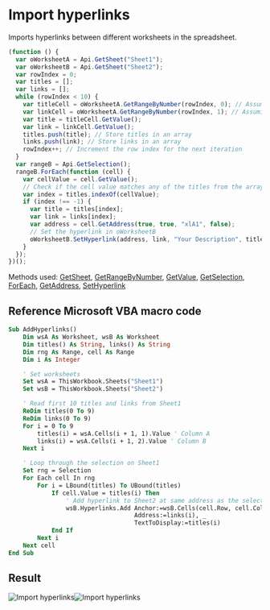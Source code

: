 # Import hyperlinks

Imports hyperlinks between different worksheets in the spreadsheet.

<!-- This code snippet is shown in the screenshot. -->

<!-- eslint-skip -->

```ts
(function () {
  var oWorksheetA = Api.GetSheet("Sheet1");
  var oWorksheetB = Api.GetSheet("Sheet2");
  var rowIndex = 0;
  var titles = [];
  var links = [];
  while (rowIndex < 10) {
    var titleCell = oWorksheetA.GetRangeByNumber(rowIndex, 0); // Assuming title is in column A
    var linkCell = oWorksheetA.GetRangeByNumber(rowIndex, 1); // Assuming link is in column B
    var title = titleCell.GetValue();
    var link = linkCell.GetValue();
    titles.push(title); // Store titles in an array
    links.push(link); // Store links in an array
    rowIndex++; // Increment the row index for the next iteration
  }
  var rangeB = Api.GetSelection();
  rangeB.ForEach(function (cell) {
    var cellValue = cell.GetValue();
    // Check if the cell value matches any of the titles from the array
    var index = titles.indexOf(cellValue);
    if (index !== -1) {
      var title = titles[index];
      var link = links[index];
      var address = cell.GetAddress(true, true, "xlA1", false);
      // Set the hyperlink in oWorksheetB
      oWorksheetB.SetHyperlink(address, link, "Your Description", title);
    }
  });
})();
```

Methods used: [GetSheet](../../../docs/office-api/usage-api/spreadsheet-api/Api/Methods/GetSheet.md), [GetRangeByNumber](../../../docs/office-api/usage-api/spreadsheet-api/ApiWorksheet/Methods/GetRangeByNumber.md), [GetValue](../../../docs/office-api/usage-api/spreadsheet-api/ApiRange/Methods/GetValue.md), [GetSelection](../../../docs/office-api/usage-api/spreadsheet-api/Api/Methods/GetSelection.md), [ForEach](../../../docs/office-api/usage-api/spreadsheet-api/ApiRange/Methods/ForEach.md), [GetAddress](../../../docs/office-api/usage-api/spreadsheet-api/ApiRange/Methods/GetAddress.md), [SetHyperlink](../../../docs/office-api/usage-api/spreadsheet-api/ApiWorksheet/Methods/SetHyperlink.md)

## Reference Microsoft VBA macro code

<!-- code generated with AI -->

```vb
Sub AddHyperlinks()
    Dim wsA As Worksheet, wsB As Worksheet
    Dim titles() As String, links() As String
    Dim rng As Range, cell As Range
    Dim i As Integer

    ' Set worksheets
    Set wsA = ThisWorkbook.Sheets("Sheet1")
    Set wsB = ThisWorkbook.Sheets("Sheet2")

    ' Read first 10 titles and links from Sheet1
    ReDim titles(0 To 9)
    ReDim links(0 To 9)
    For i = 0 To 9
        titles(i) = wsA.Cells(i + 1, 1).Value ' Column A
        links(i) = wsA.Cells(i + 1, 2).Value ' Column B
    Next i

    ' Loop through the selection on Sheet1
    Set rng = Selection
    For Each cell In rng
        For i = LBound(titles) To UBound(titles)
            If cell.Value = titles(i) Then
                ' Add hyperlink to Sheet2 at same address as the selected cell
                wsB.Hyperlinks.Add Anchor:=wsB.Cells(cell.Row, cell.Column), _
                                   Address:=links(i), _
                                   TextToDisplay:=titles(i)
            End If
        Next i
    Next cell
End Sub
```

## Result

<!-- imgpath -->

![Import hyperlinks](/assets/images/plugins/import-hyperlinks.png#gh-light-mode-only)![Import hyperlinks](/assets/images/plugins/import-hyperlinks.dark.png#gh-dark-mode-only)
